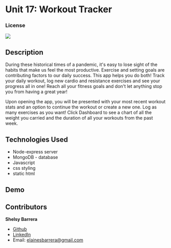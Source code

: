 # Unit 17: Workout Tracker

### License
<img src="https://img.shields.io/badge/LICENSE-mit-green"/>

## Description
During these historical times of a pandemic, it's easy to lose sight of the habits that make us feel the most productive. Exercise and setting goals
are contributing factors to our daily success. This app helps you do both! Track your daily workout, log new cardio and resistance exercises and see your progress all in one! Reach all your fitness goals and don't let anything stop you from having a great year!

Upon opening the app, you will be presented with your most recent workout stats and an option to continue the workout or create a new one. Log as many exercises as you want! Click Dashboard to see a chart of all the weight you carried and the duration of all your workouts from the past week.

## Technologies Used
- Node-express server
- MongoDB - database
- Javascript
- css styling
- static html

## Demo

## Contributors
 **Shelsy Barrera**
 * [Github](https://github.com/Shellsea31)
 * [LinkedIn](https://www.linkedin.com/in/shelsy-barrera-4410231b6/)
 * Email: elainesbarrera@gmail.com